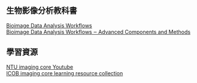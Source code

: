 ## 生物影像分析教科書
[Bioimage Data Analysis Workflows](https://link.springer.com/book/10.1007/978-3-030-22386-1)  
[Bioimage Data Analysis Workflows ‒ Advanced Components and Methods](https://link.springer.com/book/10.1007/978-3-030-76394-7)


## 學習資源
[NTU imaging core Youtube](https://www.youtube.com/@imagingcore9084)  
[ICOB imaging core learning resource collection](https://getupnote.com/share/notes/N6hHwRcoQthOYIy9a8LANC7GxmT2/f26750fe-fd45-4b39-8b55-8791fc8de73d)